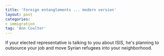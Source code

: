 ```yaml
---
title: 'Foreign entanglements ... modern version'
layout: post
categories:
- immigration
tag: 'Ann Coulter'
---
```


If your elected representative is talking to you about ISIS, he's planning to outsource your job and move Syrian refugees into your neighborhood.